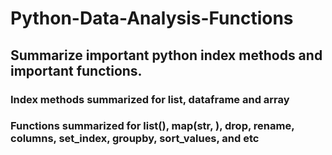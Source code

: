 # Python-Data-Analysis-Functions

## Summarize important python index methods and important functions.


### Index methods summarized for list, dataframe and array
### Functions summarized for list(), map(str, ), drop, rename, columns, set_index, groupby, sort_values, and etc